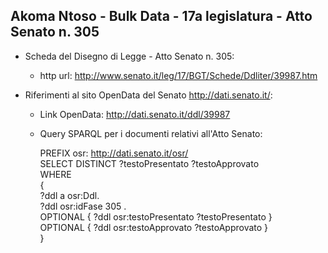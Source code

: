 ## Akoma Ntoso - Bulk Data - 17a legislatura - Atto Senato n. 305 ##

* Scheda del Disegno di Legge - Atto Senato n. 305:
	* http url: http://www.senato.it/leg/17/BGT/Schede/Ddliter/39987.htm

* Riferimenti al sito OpenData del Senato http://dati.senato.it/:
	* Link OpenData: http://dati.senato.it/ddl/39987
	* Query SPARQL per i documenti relativi all'Atto Senato:

        PREFIX osr: <http://dati.senato.it/osr/>  
		SELECT DISTINCT ?testoPresentato ?testoApprovato  
		WHERE  
		{  
		    ?ddl a osr:Ddl.  
		    ?ddl osr:idFase 305 .  
		    OPTIONAL { ?ddl osr:testoPresentato ?testoPresentato }  
		    OPTIONAL { ?ddl osr:testoApprovato ?testoApprovato }  
		}
		